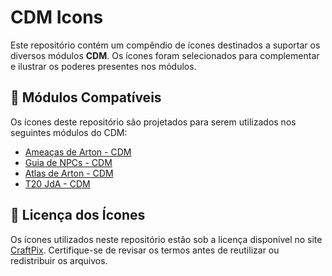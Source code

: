 # CDM Icons

Este repositório contém um compêndio de ícones destinados a suportar os diversos módulos **CDM**. Os ícones foram selecionados para complementar e ilustrar os poderes presentes nos módulos.

## 📩 Módulos Compatíveis

Os ícones deste repositório são projetados para serem utilizados nos seguintes módulos do CDM:

- [Ameaças de Arton - CDM](https://github.com/magoris19/ameacas-de-arton-cdm)
- [Guia de NPCs - CDM](https://github.com/magoris19/guia-de-npcs-cdm)
- [Atlas de Arton - CDM](https://github.com/magoris19/atlas-de-arton-cdm)
- [T20 JdA - CDM](https://github.com/magoris19/t20jda-cdm)

## 📜 Licença dos Ícones

Os ícones utilizados neste repositório estão sob a licença disponível no site [CraftPix](https://craftpix.net/file-licenses/). Certifique-se de revisar os termos antes de reutilizar ou redistribuir os arquivos.